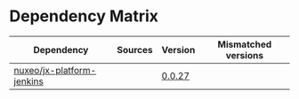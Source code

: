 # Dependency Matrix

Dependency | Sources | Version | Mismatched versions
---------- | ------- | ------- | -------------------
[nuxeo/jx-platform-jenkins](https://github.com/nuxeo/jx-platform-jenkins) |  | [0.0.27](https://github.com/nuxeo/jx-platform-jenkins/releases/tag/v0.0.27) | 

